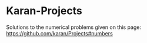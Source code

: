 # Karan-Projects
Solutions to the numerical problems given on this page: https://github.com/karan/Projects#numbers
